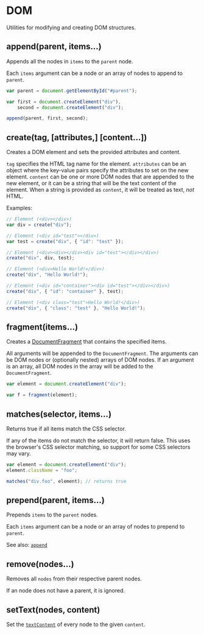 # DOM

Utilities for modifying and creating DOM structures.


## append(parent, items...)

Appends all the nodes in `items` to the `parent` node.

Each `items` argument can be a node or an array of nodes to append to `parent`.


```js
var parent = document.getElementById("#parent");

var first = document.createElement("div"),
    second = document.createElement("div");

append(parent, first, second);
```



## create(tag, [attributes,] [content...])

Creates a DOM element and sets the provided attributes and content.

`tag` specifies the HTML tag name for the element. `attributes` can be an object
where the key-value pairs specify the attributes to set on the new element.
`content` can be one or more DOM nodes that are appended to the new element, or
it can be a string that will be the text content of the element. When a string
is provided as `content`, it will be treated as text, *not* HTML.

Examples:

```js
// Element (<div></div>)
var div = create("div");

// Element (<div id="test"></div>)
var test = create("div", { "id": "test" });

// Element (<div><div></div><div id="test"></div></div>)
create("div", div, test);

// Element (<div>Hello World!</div>)
create("div", "Hello World!");

// Element (<div id="container"><div id="test"></div></div>)
create("div", { "id": "container" }, test);

// Element (<div class="test">Hello World!</div>)
create("div", { "class": "test" }, "Hello World!");
```


## fragment(items...)

Creates a [DocumentFragment](https://developer.mozilla.org/en-US/docs/Web/API/DocumentFragment)
that contains the specified items.

All arguments will be appended to the `DocumentFragment`. The arguments can be
DOM nodes or (optionally nested) arrays of DOM nodes. If an argument is an
array, all DOM nodes in the array will be added to the `DocumentFragment`.

```js
var element = document.createElement("div");

var f = fragment(element);
```


## matches(selector, items...)

Returns true if all items match the CSS selector.

If any of the items do not match the selector, it will return false. This uses
the browser's CSS selector matching, so support for some CSS selectors may vary.


```js
var element = document.createElement("div");
element.className = "foo";

matches("div.foo", element); // returns true
```


## prepend(parent, items...)

Prepends `items` to the `parent` nodes.

Each `items` argument can be a node or an array of nodes to prepend to `parent`.

See also: [`append`](#append)


## remove(nodes...)

Removes all `nodes` from their respective parent nodes.

If an node does not have a parent, it is ignored.


## setText(nodes, content)

Set the [`textContent`](https://developer.mozilla.org/en-US/docs/Web/API/Node.textContent) of every node to the given `content`.

